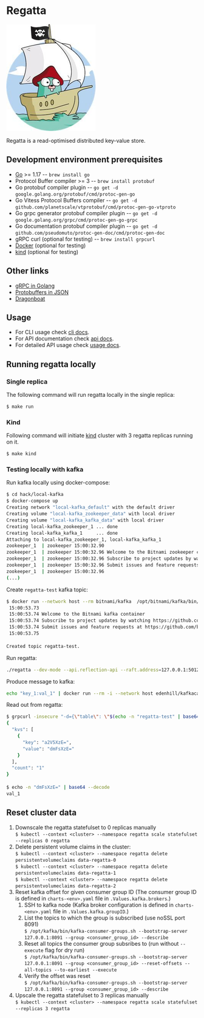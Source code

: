 # Regatta

![logo](logo.jpg)

Regatta is a read-optimised distributed key-value store.

## Development environment prerequisites

* [Go](https://golang.org/) >= 1.17 -- `brew install go`
* Protocol Buffer compiler >= 3 -- `brew install protobuf`
* Go protobuf compiler plugin -- `go get -d google.golang.org/protobuf/cmd/protoc-gen-go`
* Go Vitess Protocol Buffers compiler -- `go get -d github.com/planetscale/vtprotobuf/cmd/protoc-gen-go-vtproto`
* Go grpc generator protobuf compiler plugin -- `go get -d google.golang.org/grpc/cmd/protoc-gen-go-grpc`
* Go documentation protobuf compiler plugin -- `go get -d github.com/pseudomuto/protoc-gen-doc/cmd/protoc-gen-doc`
* gRPC curl (optional for testing) -- `brew install grpcurl`
* [Docker](https://www.docker.com) (optional for testing)
* [kind](https://kind.sigs.k8s.io/) (optional for testing)

## Other links

* [gRPC in Golang](https://grpc.io/docs/languages/go/)
* [Protobuffers in JSON](https://developers.google.com/protocol-buffers/docs/proto3#json)
* [Dragonboat](https://github.com/lni/dragonboat)

## Usage

* For CLI usage check [cli docs](./docs/cli/regatta.md).
* For API documentation check [api docs](./docs/api.md).
* For detailed API usage check [usage docs](./docs/usage.md).

## Running regatta locally

### Single replica

The following command will run regatta locally in the single replica:

```bash
$ make run
```

### Kind

Following command will initiate [kind](https://kind.sigs.k8s.io/) cluster with 3 regatta replicas running on it.

```bash
$ make kind
```

### Testing locally with kafka

Run kafka locally using docker-compose:

```bash
$ cd hack/local-kafka
$ docker-compose up
Creating network "local-kafka_default" with the default driver
Creating volume "local-kafka_zookeeper_data" with local driver
Creating volume "local-kafka_kafka_data" with local driver
Creating local-kafka_zookeeper_1 ... done
Creating local-kafka_kafka_1     ... done
Attaching to local-kafka_zookeeper_1, local-kafka_kafka_1
zookeeper_1  | zookeeper 15:00:32.90 
zookeeper_1  | zookeeper 15:00:32.96 Welcome to the Bitnami zookeeper container
zookeeper_1  | zookeeper 15:00:32.96 Subscribe to project updates by watching https://github.com/bitnami/bitnami-docker-zookeeper
zookeeper_1  | zookeeper 15:00:32.96 Submit issues and feature requests at https://github.com/bitnami/bitnami-docker-zookeeper/issues
zookeeper_1  | zookeeper 15:00:32.96 
(...)
```

Create `regatta-test` kafka topic:

```bash
$ docker run --network host --rm bitnami/kafka  /opt/bitnami/kafka/bin/kafka-topics.sh --create --topic regatta-test --bootstrap-server 127.0.0.1:9092
 15:00:53.73 
 15:00:53.74 Welcome to the Bitnami kafka container
 15:00:53.74 Subscribe to project updates by watching https://github.com/bitnami/bitnami-docker-kafka
 15:00:53.74 Submit issues and feature requests at https://github.com/bitnami/bitnami-docker-kafka/issues
 15:00:53.75 

Created topic regatta-test.
```

Run regatta:

```bash
./regatta --dev-mode --api.reflection-api --raft.address=127.0.0.1:5012 --raft.initial-members='1=127.0.0.1:5012' --kafka.group-id=regatta-test-local --kafka.topics=regatta-test --tables.names=regatta-test
```

Produce message to kafka:

```bash
echo "key_1:val_1" | docker run --rm -i --network host edenhill/kafkacat:1.6.0 -K: -b 127.0.0.1:9092 -t regatta-test
```

Read out from regatta:

```bash
$ grpcurl -insecure "-d={\"table\": \"$(echo -n "regatta-test" | base64)\", \"key\": \"$(echo -n "key_1" | base64)\"}" 127.0.0.1:8443 regatta.v1.KV/Range
{
  "kvs": [
    {
      "key": "a2V5XzE=",
      "value": "dmFsXzE="
    }
  ],
  "count": "1"
}

$ echo -n "dmFsXzE=" | base64 --decode   
val_1
```

## Reset cluster data

1. Downscale the regatta statefulset to 0 replicas manually\
   `$ kubectl --context <cluster> --namespace regatta scale statefulset --replicas 0 regatta`
2. Delete persistent volume claims in the cluster:\
   `$ kubectl --context <cluster> --namespace regatta delete persistentvolumeclaims data-regatta-0`\
   `$ kubectl --context <cluster> --namespace regatta delete persistentvolumeclaims data-regatta-1`\
   `$ kubectl --context <cluster> --namespace regatta delete persistentvolumeclaims data-regatta-2`
3. Reset kafka offset for given consumer group ID (The consumer group ID is defined in `charts-<env>.yaml` file
   in `.Values.kafka.brokers`.)
    1. SSH to kafka node (Kafka broker configuration is defined in `charts-<env>.yaml` file in `.Values.kafka.groupID`.)
    2. List the topics to which the group is subscribed (use noSSL port 8091)\
       `$ /opt/kafka/bin/kafka-consumer-groups.sh --bootstrap-server 127.0.0.1:8091 --group <consumer_group_id> --describe`
    3. Reset all topics the consumer group subsribes to (run without `--execute` flag for dry run)\
       `$ /opt/kafka/bin/kafka-consumer-groups.sh --bootstrap-server 127.0.0.1:8091 --group <consumer_group_id> --reset-offsets --all-topics --to-earliest --execute`
    4. Verify the offset was reset\
       `$ /opt/kafka/bin/kafka-consumer-groups.sh --bootstrap-server 127.0.0.1:8091 --group <consumer_group_id> --describe`
4. Upscale the regatta statefulset to 3 replicas manually\
   `$ kubectl --context <cluster> --namespace regatta scale statefulset --replicas 3 regatta`
